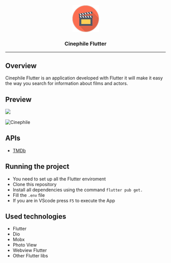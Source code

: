 <p align="center">
  <img alt="Cinephile" src="./icon.png" height="85" width="85" />
  <h3 align="center">Cinephile Flutter</h3>
</p>

---

## Overview

Cinephile Flutter is an application developed with Flutter it will make it easy the way you search for information about films and actors.

## Preview

<img src="./preview.gif" height="500">

![Cinephile](./preview.png)

## APIs

- [TMDb](https://developers.themoviedb.org/3/getting-started/introduction)

## Running the project

- You need to set up all the Flutter enviroment
- Clone this repository
- Install all dependencies using the command `flutter pub get.`
- Fill the `.env` file
- If you are in VScode press `F5` to execute the App

## Used technologies

- Flutter
- Dio
- Mobx
- Photo View
- Webview Flutter
- Other Flutter libs
